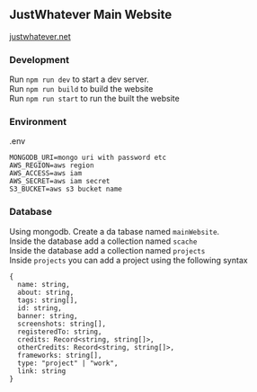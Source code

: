 ## JustWhatever Main Website
[justwhatever.net](https://justwhatever.net)

### Development

Run `npm run dev` to start a dev server.\
Run `npm run build` to build the website\
Run `npm run start` to run the built the website

### Environment

.env
```dotenv
MONGODB_URI=mongo uri with password etc
AWS_REGION=aws region
AWS_ACCESS=aws iam
AWS_SECRET=aws iam secret
S3_BUCKET=aws s3 bucket name
```

### Database

Using mongodb. Create a da  tabase named `mainWebsite`.\
Inside the database add a collection named `scache`\
Inside the database add a collection named `projects`\
Inside `projects` you can add a project using the following syntax
```
{
  name: string,
  about: string,
  tags: string[],
  id: string,
  banner: string,
  screenshots: string[],
  registeredTo: string,
  credits: Record<string, string[]>,
  otherCredits: Record<string, string[]>,
  frameworks: string[],
  type: "project" | "work",
  link: string
}
```